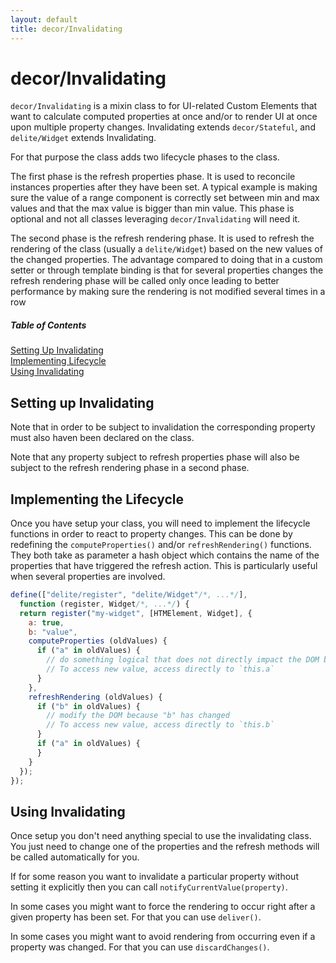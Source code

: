 ```yaml
---
layout: default
title: decor/Invalidating
---
```


# decor/Invalidating

`decor/Invalidating` is a mixin class to for UI-related Custom Elements
that want to calculate computed properties at once and/or to render UI at once upon multiple property changes.
Invalidating extends `decor/Stateful`, and `delite/Widget` extends Invalidating.

For that purpose the class adds two lifecycle phases to the class.

The first phase is the refresh properties phase. It is used to reconcile instances properties after they have been
set. A typical example is making sure the value of a range component is correctly set between min and max values and
that the max value is bigger than min value. This phase is optional and not all classes leveraging `decor/Invalidating`
will need it.

The second phase is the refresh rendering phase. It is used to refresh the rendering of the class (usually a
`delite/Widget`) based on the new values of the changed properties. The advantage compared to doing that in a custom setter
or through template binding is that for several properties changes the refresh rendering phase will be called only once
leading to better performance by making sure the rendering is not modified several times in a row

##### Table of Contents
[Setting Up Invalidating](#setting)  
[Implementing Lifecycle](#implementing)  
[Using Invalidating](#using)  

<a name="setting"></a>
## Setting up Invalidating

Note that in order to be subject to invalidation the corresponding property must also haven been declared on the class.

Note that any property subject to refresh properties phase will also be subject to the refresh rendering phase in a
second phase.

<a name="implementing"></a>
## Implementing the Lifecycle

Once you have setup your class, you will need to implement the lifecycle functions in order to react to property changes.
This can be done by redefining the `computeProperties()` and/or `refreshRendering()` functions. They both take as
parameter a hash object which contains the name of the properties that have triggered the refresh action. This is
particularly useful when several properties are involved.

```js
define(["delite/register", "delite/Widget"/*, ...*/],
  function (register, Widget/*, ...*/) {
  return register("my-widget", [HTMElement, Widget], {
    a: true,
    b: "value",
    computeProperties (oldValues) {
      if ("a" in oldValues) {
        // do something logical that does not directly impact the DOM because "a" has changed
        // To access new value, access directly to `this.a`
      }
    },
    refreshRendering (oldValues) {
      if ("b" in oldValues) {
        // modify the DOM because "b" has changed
        // To access new value, access directly to `this.b`
      }
      if ("a" in oldValues) {
      }
    }
  });
});
```

<a name="using"></a>
## Using Invalidating

Once setup you don't need anything special to use the invalidating class. You just need to change one of the properties
and the refresh methods will be called automatically for you.

If for some reason you want to invalidate a particular property without setting it explicitly
then you can call `notifyCurrentValue(property)`.

In some cases you might want to force the rendering to occur right after a given property has been set. For that you can
use `deliver()`.

In some cases you might want to avoid rendering from occurring even if a property was changed.
For that you can use `discardChanges()`.
